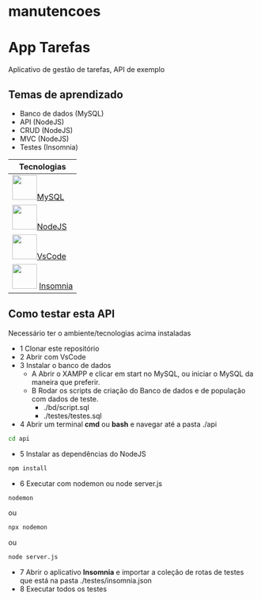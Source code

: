 # manutencoes
# App Tarefas
Aplicativo de gestão de tarefas, API de exemplo

## Temas de aprendizado
- Banco de dados (MySQL)
- API (NodeJS)
- CRUD (NodeJS)
- MVC (NodeJS)
- Testes (Insomnia)

|Tecnologias|
|-|
|<img src="https://w7.pngwing.com/pngs/717/111/png-transparent-mysql-round-logo-tech-companies-thumbnail.png" style="width:50px;">[MySQL](https://dev.mysql.com/doc/refman/8.0/en/join.html)|
|<img src="https://static-00.iconduck.com/assets.00/node-js-icon-454x512-nztofx17.png" style="width:50px;">[NodeJS](https://nodejs.org/en)|
|<img src="https://logowik.com/content/uploads/images/visual-studio-code7642.jpg" style="width:50px;">[VsCode](https://code.visualstudio.com/)|
|<img src="https://seeklogo.com/images/I/insomnia-logo-A35E09EB19-seeklogo.com.png" style="width:50px;"> [Insomnia](https://insomnia.rest/)|

## Como testar esta API
Necessário ter o ambiente/tecnologias acima instaladas
- 1 Clonar este repositório
- 2 Abrir com VsCode
- 3 Instalar o banco de dados
    - A Abrir o XAMPP e clicar em start no MySQL, ou iniciar o MySQL da maneira que preferir.
    - B Rodar os scripts de criação do Banco de dados e de população com dados de teste.
        - ./bd/script.sql
        - ./testes/testes.sql
- 4 Abrir um terminal **cmd** ou **bash** e navegar até a pasta ./api
```bash
cd api
```
- 5 Instalar as dependências do NodeJS
```bash
npm install
```
- 6 Executar com nodemon ou node server.js
```bash
nodemon
```
ou
```bash
npx nodemon
```
ou
```bash
node server.js
```
- 7 Abrir o aplicativo **Insomnia** e importar a coleção de rotas de testes que está na pasta ./testes/insomnia.json
- 8 Executar todos os testes